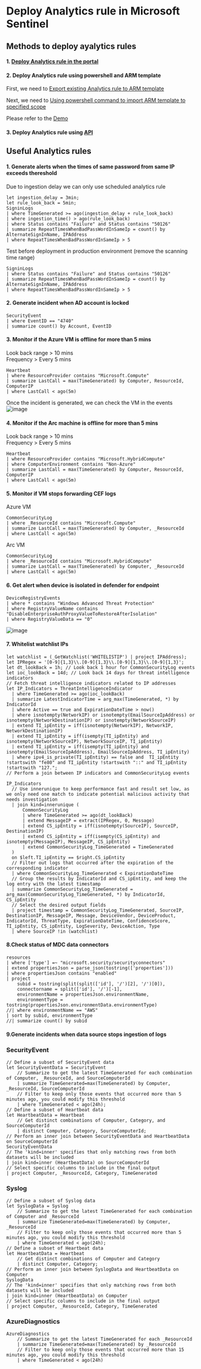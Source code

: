 # Deploy Analytics rule in Microsoft Sentinel

## Methods to deploy ayalytics rules
#### 1. [Deploy Analytics rule in the portal](https://learn.microsoft.com/en-us/azure/sentinel/import-export-analytics-rules)
#### 2. Deploy Analytics rule using powershell and ARM template

First, we need to [Export existing Analytics rule to ARM template](https://learn.microsoft.com/en-us/azure/sentinel/import-export-analytics-rules#export-rules)

Next, we need to [Using powershell command to import ARM template to specified scope](https://learn.microsoft.com/en-us/azure/azure-resource-manager/templates/deploy-powershell#deployment-scope)

Please refer to the [Demo](https://github.com/guguji666666/GJS-Sentinel-Tips/blob/main/Repository%20integration/Export%20contents%20to%20ARM%20templates/Export%20analytics%20rules.md#optional-use-powershell-to-import-arm-template)

#### 3. Deploy Analytics rule using [API](https://learn.microsoft.com/en-us/rest/api/securityinsights/stable/alert-rules)

## Useful Analytics rules

#### 1. Generate alerts when the times of same password from same IP exceeds thereshold

Due to ingestion delay we can only use scheduled analytics rule
```kusto
let ingestion_delay = 3min;
let rule_look_back = 5min;
SigninLogs
| where TimeGenerated >= ago(ingestion_delay + rule_look_back)
| where ingestion_time() > ago(rule_look_back)
| where Status contains "Failure" and Status contains "50126"
| summarize RepeatTimesWhenBadPassWordInSameIp = count() by AlternateSignInName, IPAddress
| where RepeatTimesWhenBadPassWordInSameIp > 5
```

Test before deployment in production environment (remove the scanning time range)
```kusto
SigninLogs
| where Status contains "Failure" and Status contains "50126"
| summarize RepeatTimesWhenBadPassWordInSameIp = count() by AlternateSignInName, IPAddress
| where RepeatTimesWhenBadPassWordInSameIp > 5
```

#### 2. Generate incident when AD account is locked
```kusto
SecurityEvent
| where EventID == "4740"
| summarize count() by Account, EventID
```

#### 3. Monitor if the Azure VM is offline for more than 5 mins
Look back range > 10 mins <br>
Frequency > Every 5 mins
```kusto
Heartbeat
| where ResourceProvider contains "Microsoft.Compute"
| summarize LastCall = max(TimeGenerated) by Computer, ResourceId, ComputerIP
| where LastCall < ago(5m)
```
Once the incident is generated, we can check the VM in the events <br>
![image](https://user-images.githubusercontent.com/96930989/236965945-220d3c6c-7911-4ddc-83a2-e18828384909.png)

#### 4. Monitor if the Arc machine is offline for more than 5 mins
Look back range > 10 mins <br>
Frequency > Every 5 mins
```kusto
Heartbeat
| where ResourceProvider contains "Microsoft.HybridCompute"
| where ComputerEnvironment contains "Non-Azure"
| summarize LastCall = max(TimeGenerated) by Computer, ResourceId, ComputerIP
| where LastCall < ago(5m)
```

#### 5. Monitor if VM stops forwarding CEF logs

Azure VM
```kusto
CommonSecurityLog
| where _ResourceId contains "Microsoft.Compute"
| summarize LastCall = max(TimeGenerated) by Computer, _ResourceId
| where LastCall < ago(5m)
```

Arc VM
```kusto
CommonSecurityLog
| where _ResourceId contains "Microsoft.HybridCompute"
| summarize LastCall = max(TimeGenerated) by Computer, _ResourceId
| where LastCall < ago(5m)
```

#### 6. Get alert when device is isolated in defender for endpoint
```kusto
DeviceRegistryEvents
| where * contains "Windows Advanced Threat Protection"
| where RegistryValueName contains "DisableEnterpriseAuthProxyValueToRestoreAfterIsolation"
| where RegistryValueData == "0"
```
![image](https://github.com/guguji666666/GJS-Sentinel-Tips/assets/96930989/2ffee352-f97b-4e69-83cd-68f61b8c7943)

#### 7. Whitelist watchlist IPs
```kql
let watchlist = (_GetWatchlist('WHITELISTIP') | project IPAddress);
let IPRegex = '[0-9]{1,3}\\.[0-9]{1,3}\\.[0-9]{1,3}\\.[0-9]{1,3}';
let dt_lookBack = 1h; // Look back 1 hour for CommonSecurityLog events
let ioc_lookBack = 14d; // Look back 14 days for threat intelligence indicators
// Fetch threat intelligence indicators related to IP addresses
let IP_Indicators = ThreatIntelligenceIndicator
  | where TimeGenerated >= ago(ioc_lookBack)
  | summarize LatestIndicatorTime = arg_max(TimeGenerated, *) by IndicatorId
  | where Active == true and ExpirationDateTime > now()
  | where isnotempty(NetworkIP) or isnotempty(EmailSourceIpAddress) or isnotempty(NetworkDestinationIP) or isnotempty(NetworkSourceIP)
  | extend TI_ipEntity = iff(isnotempty(NetworkIP), NetworkIP, NetworkDestinationIP)
  | extend TI_ipEntity = iff(isempty(TI_ipEntity) and isnotempty(NetworkSourceIP), NetworkSourceIP, TI_ipEntity)
  | extend TI_ipEntity = iff(isempty(TI_ipEntity) and isnotempty(EmailSourceIpAddress), EmailSourceIpAddress, TI_ipEntity)
  | where ipv4_is_private(TI_ipEntity) == false and  TI_ipEntity !startswith "fe80" and TI_ipEntity !startswith "::" and TI_ipEntity !startswith "127.";
// Perform a join between IP indicators and CommonSecurityLog events

IP_Indicators
  // Use innerunique to keep performance fast and result set low, as we only need one match to indicate potential malicious activity that needs investigation
  | join kind=innerunique (
      CommonSecurityLog
      | where TimeGenerated >= ago(dt_lookBack)
      | extend MessageIP = extract(IPRegex, 0, Message)
      | extend CS_ipEntity = iff(isnotempty(SourceIP), SourceIP, DestinationIP)
      | extend CS_ipEntity = iff(isempty(CS_ipEntity) and isnotempty(MessageIP), MessageIP, CS_ipEntity)
      | extend CommonSecurityLog_TimeGenerated = TimeGenerated
  )
  on $left.TI_ipEntity == $right.CS_ipEntity
  // Filter out logs that occurred after the expiration of the corresponding indicator
  | where CommonSecurityLog_TimeGenerated < ExpirationDateTime
  // Group the results by IndicatorId and CS_ipEntity, and keep the log entry with the latest timestamp
  | summarize CommonSecurityLog_TimeGenerated = arg_max(CommonSecurityLog_TimeGenerated, *) by IndicatorId, CS_ipEntity
  // Select the desired output fields
  | project timestamp = CommonSecurityLog_TimeGenerated, SourceIP, DestinationIP, MessageIP, Message, DeviceVendor, DeviceProduct, IndicatorId, ThreatType, ExpirationDateTime, ConfidenceScore, TI_ipEntity, CS_ipEntity, LogSeverity, DeviceAction, Type
  | where SourceIP !in (watchlist)
```

#### 8.Check status of MDC data connectors
```kql
resources 
| where ['type'] =~ "microsoft.security/securityconnectors"
| extend propertiesJson = parse_json(tostring(['properties']))
| where propertiesJson contains "enabled"
| project
    subid = tostring(split(split(['id'], '/')[2], '/')[0]),
    connectorname = split(['id'], '/')[-1],
    environmentName = propertiesJson.environmentName, 
    environmentType = tostring(propertiesJson.environmentData.environmentType)
//| where environmentName == "AWS"
| sort by subid, environmentType
//| summarize count() by subid
```

#### 9.Generate incidents when data source stops ingestion of logs

### SecurityEvent
```kql
// Define a subset of SecurityEvent data
let SecurityEventData = SecurityEvent
    // Summarize to get the latest TimeGenerated for each combination of Computer, _ResourceId, and SourceComputerId
    | summarize TimeGenerated=max(TimeGenerated) by Computer, _ResourceId, SourceComputerId
    // Filter to keep only those events that occurred more than 5 minutes ago, you could modify this threshold
    | where TimeGenerated < ago(24h);
// Define a subset of Heartbeat data
let HeartbeatData = Heartbeat
    // Get distinct combinations of Computer, Category, and SourceComputerId
    | distinct Computer, Category, SourceComputerId;
// Perform an inner join between SecurityEventData and HeartbeatData on SourceComputerId
SecurityEventData
// The 'kind=inner' specifies that only matching rows from both datasets will be included
| join kind=inner (HeartbeatData) on SourceComputerId
// Select specific columns to include in the final output
| project Computer, _ResourceId, Category, TimeGenerated
```

### Syslog
```kql
// Define a subset of Syslog data
let SyslogData = Syslog
    // Summarize to get the latest TimeGenerated for each combination of Computer and _ResourceId
    | summarize TimeGenerated=max(TimeGenerated) by Computer, _ResourceId
    // Filter to keep only those events that occurred more than 5 minutes ago, you could modify this threshold
    | where TimeGenerated < ago(24h);
// Define a subset of Heartbeat data
let HeartbeatData = Heartbeat
    // Get distinct combinations of Computer and Category
    | distinct Computer, Category;
// Perform an inner join between SyslogData and HeartbeatData on Computer
SyslogData
// The 'kind=inner' specifies that only matching rows from both datasets will be included
| join kind=inner (HeartbeatData) on Computer
// Select specific columns to include in the final output
| project Computer, _ResourceId, Category, TimeGenerated
```

### AzureDiagnostics
```kql
AzureDiagnostics
    // Summarize to get the latest TimeGenerated for each _ResourceId
    | summarize TimeGenerated=max(TimeGenerated) by _ResourceId
    // Filter to keep only those events that occurred more than 15 minutes ago, you could modify this threshold
    | where TimeGenerated < ago(24h)
```
